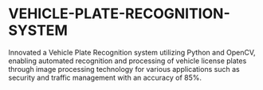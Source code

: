 # VEHICLE-PLATE-RECOGNITION-SYSTEM
Innovated a Vehicle Plate Recognition system utilizing Python and OpenCV, enabling automated recognition and processing of vehicle license plates through image processing technology for various applications such as security and traffic management with an accuracy of 85%.
